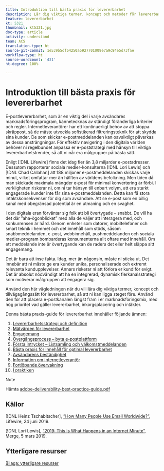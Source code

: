 ```yaml
---
title: Introduktion till bästa praxis för levererbarhet
description: Lär dig viktiga termer, koncept och metoder för levererbarhet för att säkerställa att ert marknadsföringsprogram blir framgångsrikt.
feature: levererbarhet
kt: 5321
thumbnail: kt5321.jpg
doc-type: article
activity: understand
team: ACS
translation-type: ht
source-git-commit: 1e539b5df54250a5927701009e7a9c84e5d73fae
workflow-type: ht
source-wordcount: '431'
ht-degree: 100%

---
```



# Introduktion till bästa praxis för levererbarhet

E-postlevererbarhet, som är en viktig del i varje avsändares marknadsföringsprogram, kännetecknas av ständigt föränderliga kriterier och regler. Internetleverantörer har ett kontinuerligt behov av att stoppa skräppost, så de måste utveckla sofistikerad filtreringsteknik för att skydda sina kunder. De som skickar e-postmeddelanden kan oavsiktligt påverkas av dessa ansträngningar. För effektiv navigering i den digitala världen behöver ni regelbundet anpassa er e-poststrategi med hänsyn till viktiga levererbarhetstrender, så att ni når era målgrupper på bästa sätt.

Enligt [!DNL Lifewire] finns det idag fler än 3,8 miljarder e-postadresser. Dessutom rapporterar sociala medier-konsulterna [!DNL Lori Lewis] och [!DNL Chad Callahan] att 188 miljoner e-postmeddelanden skickas varje minut, vilket omfattar mer än hälften av världens befolkning. Men tiden då man skickade maximala mängder e-post för minimal konvertering är förbi. I verkligheten riskerar ni, om ni tar hänsyn till enbart volym, att era starkt engagerade kunder inte får sina e-postmeddelanden. Detta kan få stora intäktskonsekvenser för dig som avsändare. Att se e-post som en billig kanal med obegränsad potential är en utmaning och en svaghet.

I den digitala eran förväntar sig folk att bli övertygade – snabbt. De vill ha det där ”aha-ögonblicket” med alla de väljer att interagera med, och konkurrensen är hård. Genom enheter som datorer, mobiltelefoner och smart teknik i hemmet och det innehåll som stöds, såsom snabbmeddelanden, e-post, webbinnehåll, pushmeddelanden och sociala medier-program bombarderas konsumenterna allt oftare med innehåll. Om ett meddelande inte är övertygande kan de radera det eller helt släppa sitt engagemang.

Det är bara att inse fakta. Idag, mer än någonsin, måste ni sticka ut. Det innebär att ni måste ge era kunder unika, personaliserade och extremt relevanta kundupplevelser. Annars riskerar ni att förlora er kund för evigt. Det är absolut nödvändigt att ha en integrerad, dynamisk flerkanalsstrategi som motiverar målgruppen att engagera sig.

Använd den här vägledningen när du vill lära dig viktiga termer, koncept och tillvägagångssätt för levererbarhet, så att ni kan ligga steget före. Använd den för att placera e-postkanalen längst fram i er marknadsföringsmix, med hög prioritet vad gäller levererbarhet, inkorgsplacering och intäkter.

Denna bästa praxis-guide för levererbarhet innehåller följande ämnen:

1. [Levererbarhetsstrategi och definition](/help/deliverability-strategy-and-definition.md)
2. [Mätvärden för levererbarhet](/help/metrics/metrics-overview.md)
3. [Engagemang](/help/engagement.md)
4. [Övergångsprocess – byta e-postplattform](/help/transition-process/switching-email-platforms.md)
5. [Första intrycket – Listsamling och välkomstmeddelanden](/help/first-impressions/address-collection-and-list-growth.md)
6. [Bästa praxis för innehåll för optimal levererbarhet](/help/content-best-practices-for-optimal-delivery.md)
7. [Avsändarens beständighet](/help/sender-permanence.md)
8. [Information om internetleverantör](/help/internet-service-provider-specifics/overview.md)
9. [Fortlöpande övervakning](/help/ongoing-monitoring.md)
10. [I praktiken](/help/putting-it-in-practice.md)

>[!NOTE]
>
>Hämta [adobe-deliverability-best-practice-guide.pdf](/help/assets/adobe-deliverability-best-practice-guide.pdf)

## Källor

[!DNL Heinz Tschabitscher], [”How Many People Use Email Worldwide?”](https://www.lifewire.com/how-many-email-users-are-there-1171213), Lifewire, 24 juni 2019.

[!DNL Lori Lewis], [”2019: This Is What Happens in an Internet Minute”](https://www.allaccess.com/merge/archive/29580/2019-this-is-what-happens-in-an-internet-minute), Merge, 5 mars 2019.

## Ytterligare resurser

[Bilaga: ytterligare resurser](/help/additional-resources/general-resources.md)